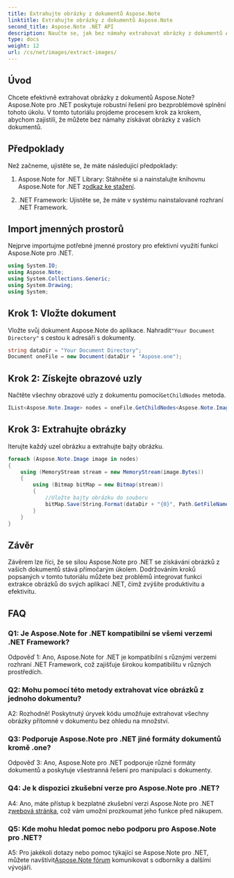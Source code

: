 ```yaml
---
title: Extrahujte obrázky z dokumentů Aspose.Note
linktitle: Extrahujte obrázky z dokumentů Aspose.Note
second_title: Aspose.Note .NET API
description: Naučte se, jak bez námahy extrahovat obrázky z dokumentů Aspose.Note pomocí Aspose.Note pro .NET. Vylepšete své možnosti manipulace s dokumenty pomocí tohoto komplexního kurzu.
type: docs
weight: 12
url: /cs/net/images/extract-images/
---
```

## Úvod

Chcete efektivně extrahovat obrázky z dokumentů Aspose.Note? Aspose.Note pro .NET poskytuje robustní řešení pro bezproblémové splnění tohoto úkolu. V tomto tutoriálu projdeme procesem krok za krokem, abychom zajistili, že můžete bez námahy získávat obrázky z vašich dokumentů.

## Předpoklady

Než začneme, ujistěte se, že máte následující předpoklady:

1.  Aspose.Note for .NET Library: Stáhněte si a nainstalujte knihovnu Aspose.Note for .NET z[odkaz ke stažení](https://releases.aspose.com/note/net/).
   
2. .NET Framework: Ujistěte se, že máte v systému nainstalované rozhraní .NET Framework.

## Import jmenných prostorů

Nejprve importujme potřebné jmenné prostory pro efektivní využití funkcí Aspose.Note pro .NET.

```csharp
using System.IO;
using Aspose.Note;
using System.Collections.Generic;
using System.Drawing;
using System;
```

## Krok 1: Vložte dokument

 Vložte svůj dokument Aspose.Note do aplikace. Nahradit`"Your Document Directory"` s cestou k adresáři s dokumenty.

```csharp
string dataDir = "Your Document Directory";
Document oneFile = new Document(dataDir + "Aspose.one");
```

## Krok 2: Získejte obrazové uzly

 Načtěte všechny obrazové uzly z dokumentu pomocí`GetChildNodes` metoda.

```csharp
IList<Aspose.Note.Image> nodes = oneFile.GetChildNodes<Aspose.Note.Image>();
```

## Krok 3: Extrahujte obrázky

Iterujte každý uzel obrázku a extrahujte bajty obrázku.

```csharp
foreach (Aspose.Note.Image image in nodes)
{
    using (MemoryStream stream = new MemoryStream(image.Bytes))
    {
        using (Bitmap bitMap = new Bitmap(stream))
        {
            //Uložte bajty obrázku do souboru
            bitMap.Save(String.Format(dataDir + "{0}", Path.GetFileName(image.FileName)));
        }
    }
}
```

## Závěr

Závěrem lze říci, že se silou Aspose.Note pro .NET se získávání obrázků z vašich dokumentů stává přímočarým úkolem. Dodržováním kroků popsaných v tomto tutoriálu můžete bez problémů integrovat funkci extrakce obrázků do svých aplikací .NET, čímž zvýšíte produktivitu a efektivitu.

## FAQ

### Q1: Je Aspose.Note for .NET kompatibilní se všemi verzemi .NET Framework?

Odpověď 1: Ano, Aspose.Note for .NET je kompatibilní s různými verzemi rozhraní .NET Framework, což zajišťuje širokou kompatibilitu v různých prostředích.

### Q2: Mohu pomocí této metody extrahovat více obrázků z jednoho dokumentu?

A2: Rozhodně! Poskytnutý úryvek kódu umožňuje extrahovat všechny obrázky přítomné v dokumentu bez ohledu na množství.

### Q3: Podporuje Aspose.Note pro .NET jiné formáty dokumentů kromě .one?

Odpověď 3: Ano, Aspose.Note pro .NET podporuje různé formáty dokumentů a poskytuje všestranná řešení pro manipulaci s dokumenty.

### Q4: Je k dispozici zkušební verze pro Aspose.Note pro .NET?

 A4: Ano, máte přístup k bezplatné zkušební verzi Aspose.Note pro .NET z[webová stránka](https://releases.aspose.com/), což vám umožní prozkoumat jeho funkce před nákupem.

### Q5: Kde mohu hledat pomoc nebo podporu pro Aspose.Note pro .NET?

 A5: Pro jakékoli dotazy nebo pomoc týkající se Aspose.Note pro .NET, můžete navštívit[Aspose.Note fórum](https://forum.aspose.com/c/note/28) komunikovat s odborníky a dalšími vývojáři.